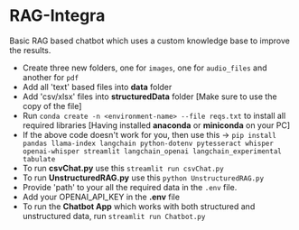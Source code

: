 # RAG-Integra
Basic RAG based chatbot which uses a custom knowledge base to improve the results.

* Create three new folders, one for `images`, one for `audio_files` and another for `pdf`
* Add all 'text' based files into **data** folder
* Add 'csv/xlsx' files into **structuredData** folder [Make sure to use the copy of the file]
* Run `conda create -n <environment-name> --file reqs.txt` to install all required libraries [Having installed **anaconda** or **miniconda** on your PC]
* If the above code doesn't work for you, then use this -> `pip install pandas llama-index langchain python-dotenv pytesseract whisper openai-whisper streamlit langchain_openai langchain_experimental tabulate`
* To run **csvChat.py** use this `streamlit run csvChat.py`
* To run **UnstructuredRAG.py** use this `python UnstructuredRAG.py`
* Provide 'path' to your all the required data in the `.env` file. 
* Add your OPENAI_API_KEY in the **.env** file
* To run the **Chatbot App** which works with both structured and unstructured data, run `streamlit run Chatbot.py`
